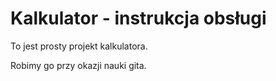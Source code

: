 # Kalkulator  - instrukcja obsługi

To jest prosty projekt kalkulatora.

Robimy go przy okazji nauki gita.